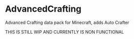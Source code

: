 # AdvancedCrafting
Advanced Crafting data pack for Minecraft, adds Auto Crafter

THIS IS STILL WIP AND CURRENTLY IS NON FUNCTIONAL
